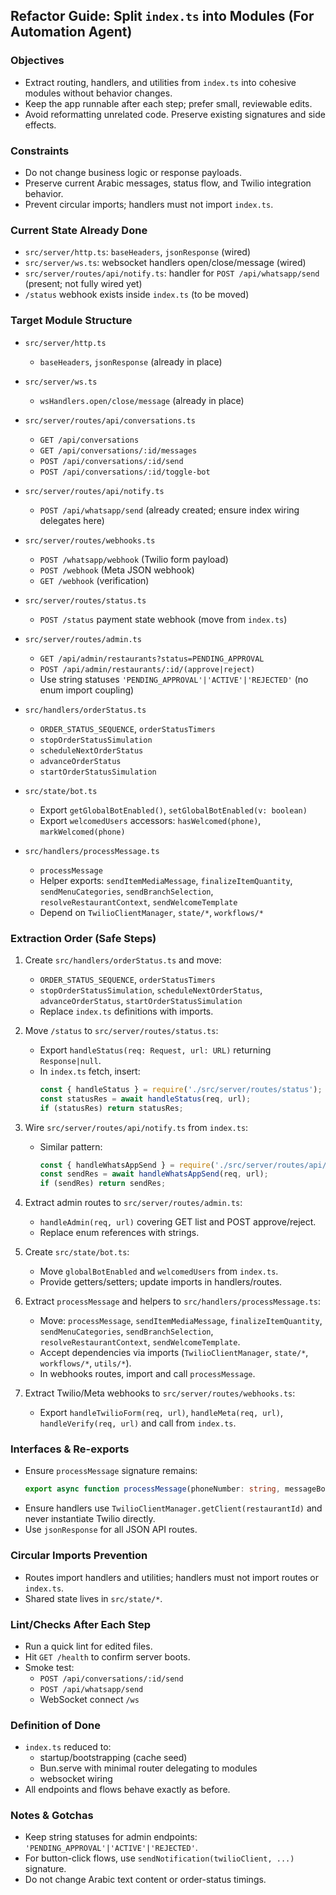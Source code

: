 ## Refactor Guide: Split `index.ts` into Modules (For Automation Agent)

### Objectives
- Extract routing, handlers, and utilities from `index.ts` into cohesive modules without behavior changes.
- Keep the app runnable after each step; prefer small, reviewable edits.
- Avoid reformatting unrelated code. Preserve existing signatures and side effects.

### Constraints
- Do not change business logic or response payloads.
- Preserve current Arabic messages, status flow, and Twilio integration behavior.
- Prevent circular imports; handlers must not import `index.ts`.

### Current State Already Done
- `src/server/http.ts`: `baseHeaders`, `jsonResponse` (wired)
- `src/server/ws.ts`: websocket handlers open/close/message (wired)
- `src/server/routes/api/notify.ts`: handler for `POST /api/whatsapp/send` (present; not fully wired yet)
- `/status` webhook exists inside `index.ts` (to be moved)

### Target Module Structure
- `src/server/http.ts`
  - `baseHeaders`, `jsonResponse` (already in place)

- `src/server/ws.ts`
  - `wsHandlers.open/close/message` (already in place)

- `src/server/routes/api/conversations.ts`
  - `GET /api/conversations`
  - `GET /api/conversations/:id/messages`
  - `POST /api/conversations/:id/send`
  - `POST /api/conversations/:id/toggle-bot`

- `src/server/routes/api/notify.ts`
  - `POST /api/whatsapp/send` (already created; ensure index wiring delegates here)

- `src/server/routes/webhooks.ts`
  - `POST /whatsapp/webhook` (Twilio form payload)
  - `POST /webhook` (Meta JSON webhook)
  - `GET /webhook` (verification)

- `src/server/routes/status.ts`
  - `POST /status` payment state webhook (move from `index.ts`)

- `src/server/routes/admin.ts`
  - `GET /api/admin/restaurants?status=PENDING_APPROVAL`
  - `POST /api/admin/restaurants/:id/(approve|reject)`
  - Use string statuses `'PENDING_APPROVAL'|'ACTIVE'|'REJECTED'` (no enum import coupling)

- `src/handlers/orderStatus.ts`
  - `ORDER_STATUS_SEQUENCE`, `orderStatusTimers`
  - `stopOrderStatusSimulation`
  - `scheduleNextOrderStatus`
  - `advanceOrderStatus`
  - `startOrderStatusSimulation`

- `src/state/bot.ts`
  - Export `getGlobalBotEnabled()`, `setGlobalBotEnabled(v: boolean)`
  - Export `welcomedUsers` accessors: `hasWelcomed(phone)`, `markWelcomed(phone)`

- `src/handlers/processMessage.ts`
  - `processMessage`
  - Helper exports: `sendItemMediaMessage`, `finalizeItemQuantity`, `sendMenuCategories`, `sendBranchSelection`, `resolveRestaurantContext`, `sendWelcomeTemplate`
  - Depend on `TwilioClientManager`, `state/*`, `workflows/*`

### Extraction Order (Safe Steps)
1) Create `src/handlers/orderStatus.ts` and move:
   - `ORDER_STATUS_SEQUENCE`, `orderStatusTimers`
   - `stopOrderStatusSimulation`, `scheduleNextOrderStatus`, `advanceOrderStatus`, `startOrderStatusSimulation`
   - Replace `index.ts` definitions with imports.

2) Move `/status` to `src/server/routes/status.ts`:
   - Export `handleStatus(req: Request, url: URL)` returning `Response|null`.
   - In `index.ts` fetch, insert:
     ```ts
     const { handleStatus } = require('./src/server/routes/status');
     const statusRes = await handleStatus(req, url);
     if (statusRes) return statusRes;
     ```

3) Wire `src/server/routes/api/notify.ts` from `index.ts`:
   - Similar pattern:
     ```ts
     const { handleWhatsAppSend } = require('./src/server/routes/api/notify');
     const sendRes = await handleWhatsAppSend(req, url);
     if (sendRes) return sendRes;
     ```

4) Extract admin routes to `src/server/routes/admin.ts`:
   - `handleAdmin(req, url)` covering GET list and POST approve/reject.
   - Replace enum references with strings.

5) Create `src/state/bot.ts`:
   - Move `globalBotEnabled` and `welcomedUsers` from `index.ts`.
   - Provide getters/setters; update imports in handlers/routes.

6) Extract `processMessage` and helpers to `src/handlers/processMessage.ts`:
   - Move: `processMessage`, `sendItemMediaMessage`, `finalizeItemQuantity`, `sendMenuCategories`, `sendBranchSelection`, `resolveRestaurantContext`, `sendWelcomeTemplate`.
   - Accept dependencies via imports (`TwilioClientManager`, `state/*`, `workflows/*`, `utils/*`).
   - In webhooks routes, import and call `processMessage`.

7) Extract Twilio/Meta webhooks to `src/server/routes/webhooks.ts`:
   - Export `handleTwilioForm(req, url)`, `handleMeta(req, url)`, `handleVerify(req, url)` and call from `index.ts`.

### Interfaces & Re-exports
- Ensure `processMessage` signature remains:
  ```ts
  export async function processMessage(phoneNumber: string, messageBody: string, messageType?: string, extra?: any): Promise<void>
  ```
- Ensure handlers use `TwilioClientManager.getClient(restaurantId)` and never instantiate Twilio directly.
- Use `jsonResponse` for all JSON API routes.

### Circular Imports Prevention
- Routes import handlers and utilities; handlers must not import routes or `index.ts`.
- Shared state lives in `src/state/*`.

### Lint/Checks After Each Step
- Run a quick lint for edited files.
- Hit `GET /health` to confirm server boots.
- Smoke test:
  - `POST /api/conversations/:id/send`
  - `POST /api/whatsapp/send`
  - WebSocket connect `/ws`

### Definition of Done
- `index.ts` reduced to:
  - startup/bootstrapping (cache seed)
  - Bun.serve with minimal router delegating to modules
  - websocket wiring
- All endpoints and flows behave exactly as before.

### Notes & Gotchas
- Keep string statuses for admin endpoints: `'PENDING_APPROVAL'|'ACTIVE'|'REJECTED'`.
- For button-click flows, use `sendNotification(twilioClient, ...)` signature.
- Do not change Arabic text content or order-status timings.



